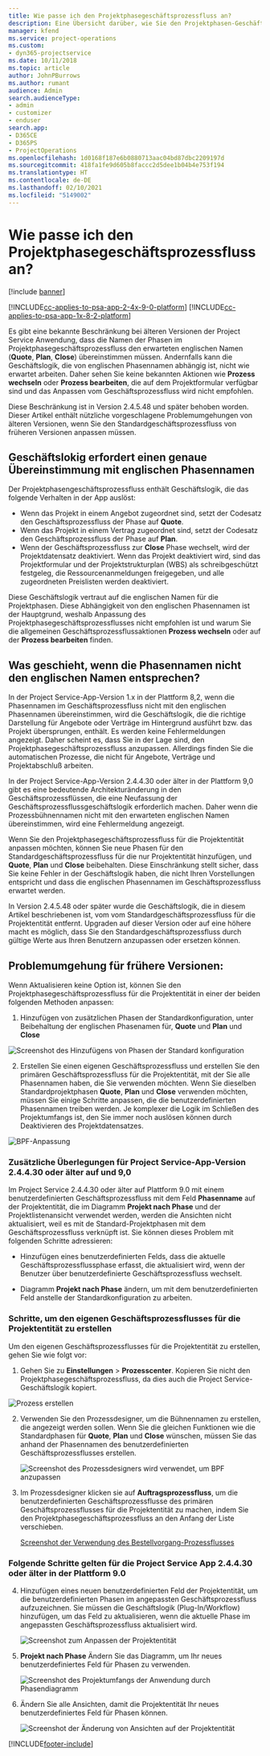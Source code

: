 ```yaml
---
title: Wie passe ich den Projektphasegeschäftsprozessfluss an?
description: Eine Übersicht darüber, wie Sie den Projektphasen-Geschäftsprozessfluss anpassen.
manager: kfend
ms.service: project-operations
ms.custom:
- dyn365-projectservice
ms.date: 10/11/2018
ms.topic: article
author: JohnPBurrows
ms.author: rumant
audience: Admin
search.audienceType:
- admin
- customizer
- enduser
search.app:
- D365CE
- D365PS
- ProjectOperations
ms.openlocfilehash: 1d0168f187e6b0880713aac04bd87dbc2209197d
ms.sourcegitcommit: 418fa1fe9d605b8faccc2d5dee1b04b4e753f194
ms.translationtype: HT
ms.contentlocale: de-DE
ms.lasthandoff: 02/10/2021
ms.locfileid: "5149002"
---
```

# <a name="how-do-i-customize-the-project-stages-business-process-flow"></a>Wie passe ich den Projektphasegeschäftsprozessfluss an?

[!include [banner](../includes/psa-now-project-operations.md)]

[!INCLUDE[cc-applies-to-psa-app-2-4x-9-0-platform](../includes/cc-applies-to-psa-app-2-4x-9-0-platform.md)]
[!INCLUDE[cc-applies-to-psa-app-1x-8-2-platform](../includes/cc-applies-to-psa-app-1x-8-2-platform.md)]

Es gibt eine bekannte Beschränkung bei älteren Versionen der Project Service Anwendung, dass die Namen der Phasen im Projektphasegeschäftsprozessfluss den erwarteten englischen Namen (**Quote**, **Plan**, **Close**) übereinstimmen müssen. Andernfalls kann die Geschäftslogik, die von englischen Phasennamen abhängig ist, nicht wie erwartet arbeiten. Daher sehen Sie keine bekannten Aktionen wie **Prozess wechseln** oder **Prozess bearbeiten**, die auf dem Projektformular verfügbar sind und das Anpassen vom Geschäftsprozessfluss wird nicht empfohlen. 

Diese Beschränkung ist in Version 2.4.5.48 und später behoben worden. Dieser Artikel enthält nützliche vorgeschlagene Problemumgehungen von älteren Versionen, wenn Sie den Standardgeschäftsprozessfluss von früheren Versionen anpassen müssen.  

## <a name="business-logic-requires-an-exact-match-with-english-stage-names"></a>Geschäftslokig erfordert einen genaue Übereinstimmung mit englischen Phasennamen

Der Projektphasengeschäftsprozessfluss enthält Geschäftslogik, die das folgende Verhalten in der App auslöst:
- Wenn das Projekt in einem Angebot zugeordnet sind, setzt der Codesatz den Geschäftsprozessfluss der Phase auf **Quote**.
- Wenn das Projekt in einem Vertrag zugeordnet sind, setzt der Codesatz den Geschäftsprozessfluss der Phase auf **Plan**.
- Wenn der Geschäftsprozessfluss zur **Close** Phase wechselt, wird der Projektdatensatz deaktiviert. Wenn das Projekt deaktiviert wird, sind das Projektformular und der Projektstrukturplan (WBS) als schreibgeschützt festgeleg, die Ressourcenanmeldungen freigegeben, und alle zugeordneten Preislisten werden deaktiviert.

Diese Geschäftslogik vertraut auf die englischen Namen für die Projektphasen. Diese Abhängigkeit von den englischen Phasennamen ist der Hauptgrund, weshalb Anpassung des Projektphasegeschäftsprozessflusses nicht empfohlen ist und warum Sie die allgemeinen Geschäftsprozessflussaktionen **Prozess wechseln** oder auf der **Prozess bearbeiten** finden.

## <a name="what-happens-if-the-stage-names-dont-match-the-english-names"></a>Was geschieht, wenn die Phasennamen nicht den englischen Namen entsprechen?

In der Project Service-App-Version 1.x in der Plattform 8,2, wenn die Phasennamen im Geschäftsprozessfluss nicht mit den englischen Phasennamen übereinstimmen, wird die Geschäftslogik, die die richtige Darstellung für Angebote oder Verträge im Hintergrund ausführt bzw. das Projekt übersprungen, enthält. Es werden keine Fehlermeldungen angezeigt. Daher scheint es, dass Sie in der Lage sind, den Projektphasegeschäftsprozessfluss anzupassen. Allerdings finden Sie die automatischen Prozesse, die nicht für Angebote, Verträge und Projektabschluß arbeiten.

In der Project Service-App-Version 2.4.4.30 oder älter in der Plattform 9,0 gibt es eine bedeutende Architekturänderung in den Geschäftsprozessflüssen, die eine Neufassung der Geschäftsprozessflussgeschäftslogik erforderlich machen. Daher wenn die Prozessbühnennamen nicht mit den erwarteten englischen Namen übereinstimmen, wird eine Fehlermeldung angezeigt. 

Wenn Sie den Projektphasegeschäftsprozessfluss für die Projektentität anpassen möchten, können Sie neue Phasen für den Standardgeschäftsprozessfluss für die nur Projektentität hinzufügen, und **Quote**, **Plan** und **Close** beibehalten. Diese Einschränkung stellt sicher, dass Sie keine Fehler in der Geschäftslogik haben, die nicht Ihren Vorstellungen entspricht und dass die englischen Phasennamen im Geschäftsprozessfluss erwartet werden.

In Version 2.4.5.48 oder später wurde die Geschäftslogik, die in diesem Artikel beschriebenen ist, vom vom Standardgeschäftsprozessfluss für die Projektentität entfernt. Upgraden auf dieser Version oder auf eine höhere macht es möglich, dass Sie den Standardgeschäftsprozessfluss durch gültige Werte aus Ihren Benutzern anzupassen oder ersetzen können. 

## <a name="workarounds-for-earlier-versions"></a>Problemumgehung für frühere Versionen:

Wenn Aktualisieren keine Option ist, können Sie den Projektphasegeschäftsprozessfluss für die Projektentität in einer der beiden folgenden Methoden anpassen:

1. Hinzufügen von zusätzlichen Phasen der Standardkonfiguration, unter Beibehaltung der englischen Phasenamen für, **Quote** und **Plan** und **Close**


![Screenshot des Hinzufügens von Phasen der Standard konfiguration](media/FAQ-Customize-BPF-1.png)
 
2. Erstellen Sie einen eigenen Geschäftsprozessfluss und erstellen Sie den primären Geschäftsprozessfluss für die Projektentität, mit der Sie alle Phasennamen haben, die Sie verwenden möchten. Wenn Sie dieselben Standardprojektphasen **Quote**, **Plan** und **Close** verwenden möchten, müssen Sie einige Schritte anpassen, die die benutzerdefinierten Phasennamen treiben werden. Je komplexer die Logik im Schließen des Projektumfangs ist, den Sie immer noch auslösen können durch Deaktivieren des Projektdatensatzes.

![BPF-Anpassung](media/FAQ-Customize-BPF-2.png)

### <a name="additional-considerations-for-project-service-app-version-24430-or-earlier-on-platform-90"></a>Zusätzliche Überlegungen für Project Service-App-Version 2.4.4.30 oder älter auf und 9,0

Im Project Service 2.4.4.30 oder älter auf Plattform 9.0 mit einem benutzerdefinierten Geschäftsprozessfluss mit dem Feld **Phasenname** auf der Projektentität, die im Diagramm **Projekt nach Phase** und der Projektlistenansicht verwendet werden, werden die Ansichten nicht aktualisiert, weil es mit de Standard-Projektphasen mit dem Geschäftsprozessfluss verknüpft ist. Sie können dieses Problem mit folgenden Schritte adressieren:

- Hinzufügen eines benutzerdefinierten Felds, dass die aktuelle Geschäftsprozessflussphase erfasst, die aktualisiert wird, wenn der Benutzer über benutzerdefinierte Geschäftsprozessfluss wechselt.

- Diagramm **Projekt nach Phase** ändern, um mit dem benutzerdefinierten Feld anstelle der Standardkonfiguration zu arbeiten.

### <a name="steps-to-create-your-own-business-process-flow-for-the-project-entity"></a>Schritte, um den eigenen Geschäftsprozessflusses für die Projektentität zu erstellen

Um den eigenen Geschäftsprozessflusses für die Projektentität zu erstellen, gehen Sie wie folgt vor:

1. Gehen Sie zu **Einstellungen** > **Prozesscenter**. Kopieren Sie nicht den Projektphasegeschäftsprozessfluss, da dies auch die Project Service-Geschäftslogik kopiert.

  ![Prozess erstellen](media/FAQ-Customize-BPF-3.png)

2. Verwenden Sie den Prozessdesigner, um die Bühnennamen zu erstellen, die angezeigt werden sollen. Wenn Sie die gleichen Funktionen wie die Standardphasen für **Quote**, **Plan** und **Close** wünschen, müssen Sie das anhand der Phasennamen des benutzerdefinierten Geschäftsprozessflusses erstellen.

   ![Screenshot des Prozessdesigners wird verwendet, um BPF anzupassen](media/FAQ-Customize-BPF-4.png) 

3. Im Prozessdesigner klicken sie auf **Auftragsprozessfluss**, um die benutzerdefinierten Geschäftsprozessflusse des primären Geschäftsprozessflusses für die Projektentität zu machen, indem Sie den Projektphasegeschäftsprozessfluss an den Anfang der Liste verschieben.


   [Screenshot der Verwendung des Bestellvorgang-Prozessflusses](media/FAQ-Customize-BPF-5-720.png)

### <a name="the-following-steps-apply-to-project-service-app-24430-or-earlier-on-the-90-platform"></a>Folgende Schritte gelten für die Project Service App 2.4.4.30 oder älter in der Plattform 9.0

4. Hinzufügen eines neuen benutzerdefinierten Feld der Projektentität, um die benutzerdefinierten Phasen im angepassten Geschäftsprozessfluss aufzuzeichnen. Sie müssen die Geschäftslogik (Plug-In/Workflow) hinzufügen, um das Feld zu aktualisieren, wenn die aktuelle Phase im angepassten Geschäftsprozessfluss aktualisiert wird.

   ![Screenshot zum Anpassen der Projektentität](media/FAQ-Customize-BPF-6-720.png)

5. **Projekt nach Phase** Ändern Sie das Diagramm, um Ihr neues benutzerdefiniertes Feld für Phasen zu verwenden.

   ![Screenshot des Projektumfangs der Anwendung durch Phasendiagramm](media/FAQ-Customize-BPF-7-720.png)

6. Ändern Sie alle Ansichten, damit die Projektentität Ihr neues benutzerdefiniertes Feld für Phasen können.

   ![Screenshot der Änderung von Ansichten auf der Projektentität](media/FAQ-Customize-BPF-8-720.png)



[!INCLUDE[footer-include](../includes/footer-banner.md)]